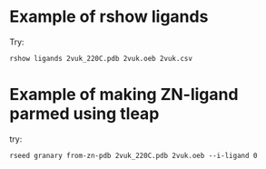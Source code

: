 # Example of rshow ligands

Try:

    rshow ligands 2vuk_220C.pdb 2vuk.oeb 2vuk.csv

# Example of making ZN-ligand parmed using tleap

try:

    rseed granary from-zn-pdb 2vuk_220C.pdb 2vuk.oeb --i-ligand 0